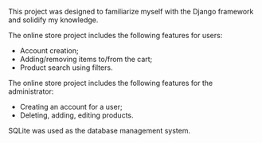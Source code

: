 This project was designed to familiarize myself with the Django framework and solidify my knowledge. 

The online store project includes the following features for users:
- Account creation;
- Adding/removing items to/from the cart;
- Product search using filters.

The online store project includes the following features for the administrator:
- Creating an account for a user;
- Deleting, adding, editing products.

SQLite was used as the database management system.
